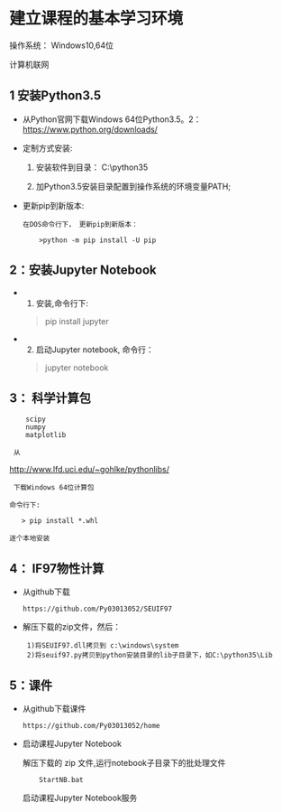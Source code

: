 # 建立课程的基本学习环境

操作系统： Windows10,64位 

计算机联网
 
## 1 安装Python3.5
    
* 从Python官网下载Windows 64位Python3.5。2：  https://www.python.org/downloads/

* 定制方式安装: 
      
    1) 安装软件到目录： C:\python35
            
    2) 加Python3.5安装目录配置到操作系统的环境变量PATH; 
   
* 更新pip到新版本: 
  
      在DOS命令行下， 更新pip到新版本：

          >python -m pip install -U pip

## 2：安装Jupyter Notebook

*  1) 安装,命令行下:
        
    >pip install jupyter
       
*  2) 启动Jupyter notebook,   命令行：
       
    >jupyter notebook     

## 3： 科学计算包 
   
        scipy
        numpy
        matplotlib
     
     从
     
   http://www.lfd.uci.edu/~gohlke/pythonlibs/
     
     下载Windows 64位计算包
    
    命令行下:
    
       > pip install *.whl
       
    逐个本地安装

## 4： IF97物性计算
    
*  从github下载
    
       https://github.com/Py03013052/SEUIF97 
   
*  解压下载的zip文件，然后：
   
        1)将SEUIF97.dll拷贝到 c:\windows\system
        2)将seuif97.py拷贝到python安装目录的lib子目录下，如C:\python35\Lib

## 5：课件

* 从github下载课件
    
      https://github.com/Py03013052/home

* 启动课程Jupyter Notebook

    解压下载的 zip 文件,运行notebook子目录下的批处理文件
      
          StartNB.bat
   
    启动课程Jupyter Notebook服务




